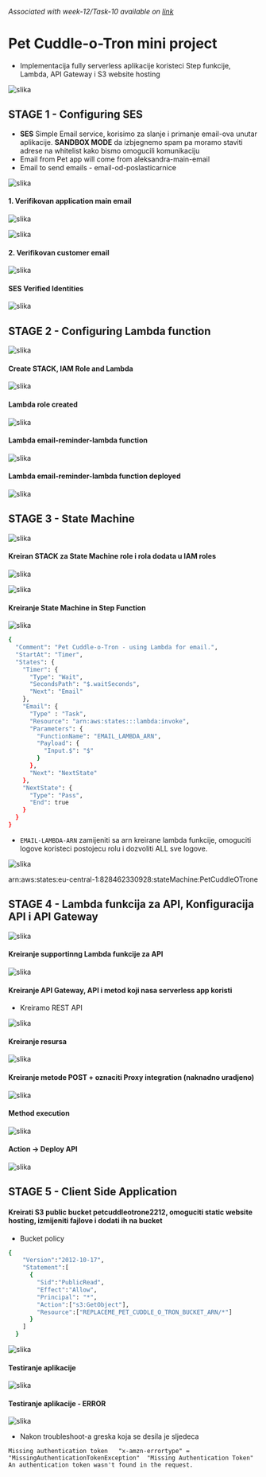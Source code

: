 *Associated with week-12/Task-10 available on [link](https://github.com/allops-solutions/devops-aws-mentorship-program/issues/70)*

# Pet Cuddle-o-Tron mini project 
* Implementacija fully serverless aplikacije koristeci Step funkcije, Lambda, API Gateway i S3 website hosting 

![slika](files/pet-cuddle-app/info.png)

## STAGE 1 - Configuring SES
* **SES** Simple Email service, korisimo za slanje i primanje email-ova unutar aplikacije. **SANDBOX MODE** da izbjegnemo spam pa moramo staviti adrese na whitelist kako bismo omogucili komunikaciju
* Email from Pet app will come from aleksandra-main-email
* Email to send emails - email-od-poslasticarnice

![slika](files/pet-cuddle-app/st1.png)

#### 1. Verifikovan application main email 

![slika](files/pet-cuddle-app/verif-email.png)

![slika](files/pet-cuddle-app/ver-email.png)

#### 2. Verifikovan customer  email 

![slika](files/pet-cuddle-app/ver-pos.png)

#### SES Verified Identities 
![slika](files/pet-cuddle-app/ses.png)

## STAGE 2 - Configuring Lambda function

![slika](files/pet-cuddle-app/st2.png)

####  Create STACK, IAM Role and Lambda 
![slika](files/pet-cuddle-app/stack-created-lambda-role.png)

#### Lambda role created

![slika](files/pet-cuddle-app/lambdarole-created.png)

#### Lambda email-reminder-lambda function

![slika](files/pet-cuddle-app/lambda-email-reminder.png)

#### Lambda email-reminder-lambda function deployed

![slika](files/pet-cuddle-app/email-reminder-lambda.png)



## STAGE 3 - State Machine

![slika](files/pet-cuddle-app/st3.png)

#### Kreiran STACK za State Machine role i rola dodata u IAM roles

![slika](files/pet-cuddle-app/stm-role.png)

![slika](files/pet-cuddle-app/stm-role-added.png)

#### Kreiranje State Machine in Step Function

![slika](files/pet-cuddle-app/sf-sm-code.png)

```bash
{
  "Comment": "Pet Cuddle-o-Tron - using Lambda for email.",
  "StartAt": "Timer",
  "States": {
    "Timer": {
      "Type": "Wait",
      "SecondsPath": "$.waitSeconds",
      "Next": "Email"
    },
    "Email": {
      "Type" : "Task",
      "Resource": "arn:aws:states:::lambda:invoke",
      "Parameters": {
        "FunctionName": "EMAIL_LAMBDA_ARN",
        "Payload": {
          "Input.$": "$"
        }
      },
      "Next": "NextState"
    },
    "NextState": {
      "Type": "Pass",
      "End": true
    }
  }
}
```

* `EMAIL-LAMBDA-ARN` zamijeniti sa arn kreirane lambda funkcije, omoguciti logove koristeci postojecu rolu i dozvoliti ALL sve logove.

![slika](files/pet-cuddle-app/machine-created.png)

arn:aws:states:eu-central-1:828462330928:stateMachine:PetCuddleOTrone


## STAGE 4  - Lambda funkcija za API, Konfiguracija API i API Gateway

![slika](files/pet-cuddle-app/st4.png)

#### Kreiranje supportinng Lambda funkcije za API 

![slika](files/pet-cuddle-app/lambda-api.png)

#### Kreiranje API Gateway, API i metod koji nasa serverless app koristi
* Kreiramo REST API
 
 ![slika](files/pet-cuddle-app/api.png)


#### Kreiranje resursa 

 ![slika](files/pet-cuddle-app/creating-resource.png)

 #### Kreiranje metode POST + oznaciti  Proxy integration (naknadno uradjeno)

 ![slika](files/pet-cuddle-app/kreiranje-metode.png)

 #### Method execution

 ![slika](files/pet-cuddle-app/method-execution.png)

 #### Action -> Deploy API

 ![slika](files/pet-cuddle-app/deploy-api.png)



 ## STAGE 5  - Client Side Application 

  #### Kreirati S3 public bucket petcuddleotrone2212, omoguciti static website hosting, izmijeniti fajlove i dodati ih na bucket

* Bucket policy
```bash
{
    "Version":"2012-10-17",
    "Statement":[
      {
        "Sid":"PublicRead",
        "Effect":"Allow",
        "Principal": "*",
        "Action":["s3:GetObject"],
        "Resource":["REPLACEME_PET_CUDDLE_O_TRON_BUCKET_ARN/*"]
      }
    ]
  }
  ```

 ![slika](files/pet-cuddle-app/s3-endpoint.png)

#### Testiranje aplikacije 

![slika](files/pet-cuddle-app/testing-app.png)

#### Testiranje aplikacije - ERROR

![slika](files/pet-cuddle-app/error.png)

* Nakon troubleshoot-a greska koja se desila je sljedeca


`Missing authentication token	"x-amzn-errortype" = "MissingAuthenticationTokenException"	"Missing Authentication Token"	An authentication token wasn't found in the request.`
